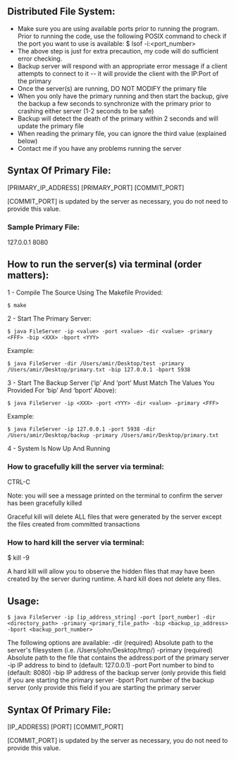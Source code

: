 ## Distributed File System: 

- Make sure you are using available ports prior to running the program. Prior to running the code, use the following POSIX command to check if the port you want to use is available: 
	$ lsof -i:<port_number> 
- The above step is just for extra precaution, my code will do sufficient error checking. 
- Backup server will respond with an appropriate error message if a client attempts to connect to it 
-- it will provide the client with the IP:Port of the primary  
- Once the server(s) are running, DO NOT MODIFY the primary file 
- When you only have the primary running and then start the backup, give the backup a few seconds to synchronize with the primary prior to crashing either server (1-2 seconds to be safe)
- Backup will detect the death of the primary within 2 seconds and will update the primary file 
- When reading the primary file, you can ignore the third value (explained below) 
- Contact me if you have any problems running the server 


## Syntax Of Primary File: 

[PRIMARY_IP_ADDRESS] [PRIMARY_PORT] [COMMIT_PORT] 

[COMMIT_PORT] is updated by the server as necessary, you do not need to provide this value.

### Sample Primary File: 

127.0.0.1 8080 


## How to run the server(s) via terminal (order matters): 

1 - Compile The Source Using The Makefile Provided:

	$ make 

2 - Start The Primary Server:

	$ java FileServer -ip <value> -port <value> -dir <value> -primary <FFF> -bip <XXX> -bport <YYY>

Example: 

	$ java FileServer -dir /Users/amir/Desktop/test -primary /Users/amir/Desktop/primary.txt -bip 127.0.0.1 -bport 5938

3 - Start The Backup Server (‘ip’ And ‘port’ Must Match The Values You Provided For ‘bip’ And ‘bport’ Above):

	$ java FileServer -ip <XXX> -port <YYY> -dir <value> -primary <FFF>

Example: 

	$ java FileServer -ip 127.0.0.1 -port 5938 -dir /Users/amir/Desktop/backup -primary /Users/amir/Desktop/primary.txt

4 - System Is Now Up And Running 


### How to gracefully kill the server via terminal: 

CTRL-C 

Note: you will see a message printed on the terminal to confirm the server has been gracefully killed

Graceful kill will delete ALL files that were generated by the server except the files created from committed transactions 

### How to hard kill the server via terminal: 

$ kill -9 <PID> 

A hard kill will allow you to observe the hidden files that may have been created by the server during runtime. 
A hard kill does not delete any files. 



## Usage: 

	$ java FileServer -ip [ip_address_string] -port [port_number] -dir <directory_path> -primary <primary_file_path> -bip <backup_ip_address> -bport <backup_port_number>

The following options are available: 
-dir 		 (required) Absolute path to the server's filesystem (i.e. /Users/john/Desktop/tmp/) 
-primary 	 (required) Absolute path to the file that contains the address:port of the primary server 
-ip 		 IP address to bind to (default: 127.0.0.1) 
-port 		 Port number to bind to (default: 8080) 
-bip 		 IP address of the backup server (only provide this field if you are starting the primary server 
-bport 		 Port number of the backup server (only provide this field if you are starting the primary server 


## Syntax Of Primary File: 

[IP_ADDRESS] [PORT] [COMMIT_PORT]

[COMMIT_PORT] is updated by the server as necessary, you do not need to provide this value.


